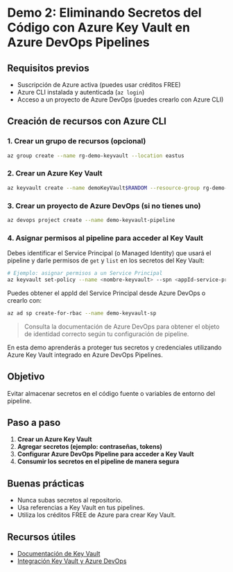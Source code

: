 
# Demo 2: Eliminando Secretos del Código con Azure Key Vault en Azure DevOps Pipelines

## Requisitos previos

- Suscripción de Azure activa (puedes usar créditos FREE)
- Azure CLI instalada y autenticada (`az login`)
- Acceso a un proyecto de Azure DevOps (puedes crearlo con Azure CLI)

## Creación de recursos con Azure CLI

### 1. Crear un grupo de recursos (opcional)
```sh
az group create --name rg-demo-keyvault --location eastus
```

### 2. Crear un Azure Key Vault
```sh
az keyvault create --name demoKeyVault$RANDOM --resource-group rg-demo-keyvault --location eastus
```

### 3. Crear un proyecto de Azure DevOps (si no tienes uno)
```sh
az devops project create --name demo-keyvault-pipeline
```

### 4. Asignar permisos al pipeline para acceder al Key Vault
Debes identificar el Service Principal (o Managed Identity) que usará el pipeline y darle permisos de `get` y `list` en los secretos del Key Vault:

```sh
# Ejemplo: asignar permisos a un Service Principal
az keyvault set-policy --name <nombre-keyvault> --spn <appId-service-principal> --secret-permissions get list
```

Puedes obtener el appId del Service Principal desde Azure DevOps o crearlo con:
```sh
az ad sp create-for-rbac --name demo-keyvault-sp
```

> Consulta la documentación de Azure DevOps para obtener el objeto de identidad correcto según tu configuración de pipeline.

En esta demo aprenderás a proteger tus secretos y credenciales utilizando Azure Key Vault integrado en Azure DevOps Pipelines.

## Objetivo
Evitar almacenar secretos en el código fuente o variables de entorno del pipeline.

## Paso a paso
1. **Crear un Azure Key Vault**
2. **Agregar secretos (ejemplo: contraseñas, tokens)**
3. **Configurar Azure DevOps Pipeline para acceder a Key Vault**
4. **Consumir los secretos en el pipeline de manera segura**

## Buenas prácticas
- Nunca subas secretos al repositorio.
- Usa referencias a Key Vault en tus pipelines.
- Utiliza los créditos FREE de Azure para crear Key Vault.

## Recursos útiles
- [Documentación de Key Vault](https://learn.microsoft.com/es-es/azure/key-vault/)
- [Integración Key Vault y Azure DevOps](https://learn.microsoft.com/es-es/azure/devops/pipelines/library/key-vault)
